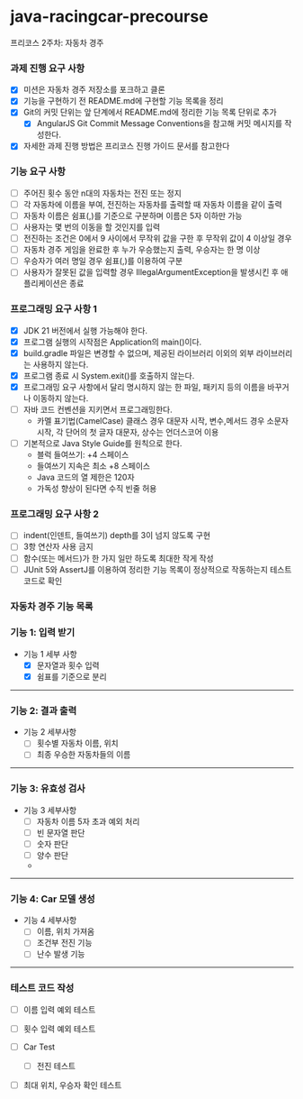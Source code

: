 # java-racingcar-precourse
프리코스 2주차: 자동차 경주

### 과제 진행 요구 사항
- [X] 미션은 자동차 경주 저장소를 포크하고 클론
- [X] 기능을 구현하기 전 README.md에 구현할 기능 목록을 정리
- [X] Git의 커밋 단위는 앞 단계에서 README.md에 정리한 기능 목록 단위로 추가
    - [X]  AngularJS Git Commit Message Conventions을 참고해 커밋 메시지를 작성한다.
- [X] 자세한 과제 진행 방법은 프리코스 진행 가이드 문서를 참고한다

### 기능 요구 사항
- [ ] 주어진 횟수 동안 n대의 자동차는 전진 또는 정지
- [ ] 각 자동차에 이름을 부여,  전진하는 자동차를 출력할 때 자동차 이름을 같이 출력
- [ ] 자동차 이름은 쉼표(,)를 기준으로 구분하며 이름은 5자 이하만 가능
- [ ] 사용자는 몇 번의 이동을 할 것인지를 입력
- [ ] 전진하는 조건은 0에서 9 사이에서 무작위 값을 구한 후 무작위 값이 4 이상일 경우
- [ ] 자동차 경주 게임을 완료한 후 누가 우승했는지 출력, 우승자는 한 명 이상
- [ ] 우승자가 여러 명일 경우 쉼표(,)를 이용하여 구분
- [ ] 사용자가 잘못된 값을 입력할 경우 IllegalArgumentException을 발생시킨 후 애플리케이션은 종료

### 프로그래밍 요구 사항 1 
- [X] JDK 21 버전에서 실행 가능해야 한다.
- [X] 프로그램 실행의 시작점은 Application의 main()이다.
- [X] build.gradle 파일은 변경할 수 없으며, 제공된 라이브러리 이외의 외부 라이브러리는 사용하지 않는다.
- [X] 프로그램 종료 시 System.exit()를 호출하지 않는다.
- [X] 프로그래밍 요구 사항에서 달리 명시하지 않는 한 파일, 패키지 등의 이름을 바꾸거나 이동하지 않는다.
- [ ] 자바 코드 컨벤션을 지키면서 프로그래밍한다.
    - 카멜 표기법(CamelCase) 클래스 경우 대문자 시작, 변수,메서드 경우 소문자 시작, 각 단어의 첫 글자 대문자, 상수는 언더스코어 이용
- [ ] 기본적으로 Java Style Guide를 원칙으로 한다.
    - 블럭 들여쓰기: +4 스페이스
    - 들여쓰기 지속은 최소 +8 스페이스
    - Java 코드의 열 제한은 120자
    - 가독성 향상이 된다면 수직 빈줄 허용

### 프로그래밍 요구 사항 2
- [ ] indent(인덴트, 들여쓰기) depth를 3이 넘지 않도록 구현
- [ ] 3항 연산자 사용 금지
- [ ] 함수(또는 메서드)가 한 가지 일만 하도록 최대한 작게 작성 
- [ ] JUnit 5와 AssertJ를 이용하여 정리한 기능 목록이 정상적으로 작동하는지 테스트 코드로 확인

### 자동차 경주 기능 목록

### 기능 1: 입력 받기
- 기능 1 세부 사항
    - [X] 문자열과 횟수 입력
    - [X] 쉼표를 기준으로 분리
---
### 기능 2: 결과 출력
- 기능 2 세부사항
  - [ ] 횟수별 자동차 이름, 위치
  - [ ] 최종 우승한 자동차들의 이름
---
### 기능 3: 유효성 검사 
- 기능 3 세부사항
    - [ ] 자동차 이름 5자 초과 예외 처리
    - [ ] 빈 문자열 판단
    - [ ] 숫자 판단
    - [ ] 양수 판단
    - 
---
### 기능 4: Car 모델 생성 
- 기능 4 세부사항
    - [ ] 이름, 위치 가져옴
    - [ ] 조건부 전진 기능
    - [ ] 난수 발생 기능
---
### 테스트 코드 작성
- [ ] 이름 입력 예외 테스트
- [ ] 횟수 입력 예외 테스트
- [ ] Car Test
  - [ ] 전진 테스트
- [ ] 최대 위치, 우승자 확인 테스트

